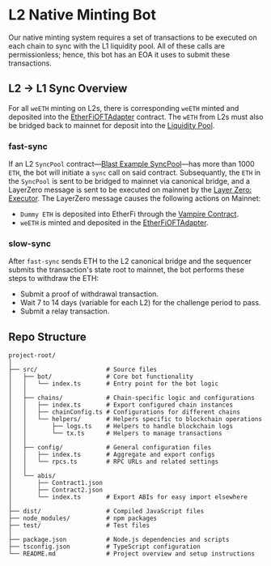 # L2 Native Minting Bot
Our native minting system requires a set of transactions to be executed on each chain to sync with the L1 liquidity pool. All of these calls are permissionless; hence, this bot has an EOA it uses to submit these transactions.

## L2 -> L1 Sync Overview
For all `weETH` minting on L2s, there is corresponding `weETH` minted and deposited into the [EtherFiOFTAdapter](https://etherscan.io/address/0xFE7fe01F8B9A76803aF3750144C2715D9bcf7D0D) contract. The `wETH` from L2s must also be bridged back to mainnet for deposit into the [Liquidity Pool](https://etherscan.io/address/0x308861A430be4cce5502d0A12724771Fc6DaF216).

### fast-sync
If an L2 `SyncPool` contract—[Blast Example SyncPool](https://blastscan.io/address/0x52c4221cb805479954cde5accff8c4dcaf96623b)—has more than 1000 `ETH`, the bot will initiate a `sync` call on said contract. Subsequantly, the `ETH` in the `SyncPool` is sent to be bridged to mainnet via canonical bridge, and a LayerZero message is sent to be executed on mainnet by the [Layer Zero: Executor](https://etherscan.io/address/0xe93685f3bba03016f02bd1828badd6195988d950).
The LayerZero message causes the following actions on Mainnet:
- `Dummy ETH` is deposited into EtherFi through the [Vampire Contract](https://etherscan.io/address/0x9ffdf407cde9a93c47611799da23924af3ef764f).
- `weETH` is minted and deposited in the [EtherFiOFTAdapter](https://etherscan.io/address/0xFE7fe01F8B9A76803aF3750144C2715D9bcf7D0D).

### slow-sync
After `fast-sync` sends ETH to the L2 canonical bridge and the sequencer submits the transaction's state root to mainnet, the bot performs these steps to withdraw the ETH:
- Submit a proof of withdrawal transaction.
- Wait 7 to 14 days (variable for each L2) for the challenge period to pass.
- Submit a relay transaction.

## Repo Structure
```
project-root/
│
├── src/                   # Source files
│   ├── bot/               # Core bot functionality
│   │   └── index.ts       # Entry point for the bot logic
│   │
│   ├── chains/            # Chain-specific logic and configurations
│   │   ├── index.ts       # Export configured chain instances
│   │   ├── chainConfig.ts # Configurations for different chains
│   │   └── helpers/       # Helpers specific to blockchain operations
│   │       ├── logs.ts    # Helpers to handle blockchain logs
│   │       └── tx.ts      # Helpers to manage transactions
│   │
│   ├── config/            # General configuration files
│   │   ├── index.ts       # Aggregate and export configs
│   │   └── rpcs.ts        # RPC URLs and related settings
│   │
│   └── abis/          
│       ├── Contract1.json
│       ├── Contract2.json
│       └── index.ts       # Export ABIs for easy import elsewhere
│
├── dist/                  # Compiled JavaScript files
├── node_modules/          # npm packages
├── test/                  # Test files
│
├── package.json           # Node.js dependencies and scripts
├── tsconfig.json          # TypeScript configuration
└── README.md              # Project overview and setup instructions
```
